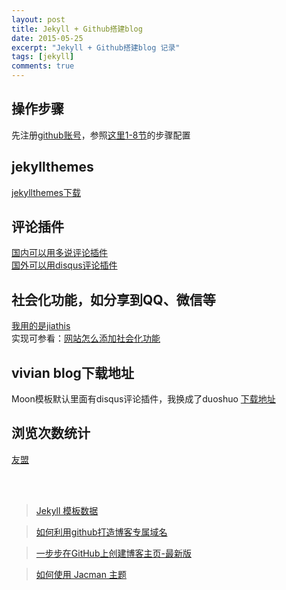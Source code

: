 ```yaml
---
layout: post
title: Jekyll + Github搭建blog
date: 2015-05-25
excerpt: "Jekyll + Github搭建blog 记录"
tags: [jekyll]
comments: true
---
```


## 操作步骤
先注册[github账号](https://github.com/)，参照[这里1-8节](http://blog.csdn.net/renfufei/article/details/37725057/)的步骤配置


## jekyllthemes
[jekyllthemes下载](http://jekyllthemes.org/)


## 评论插件
[国内可以用多说评论插件](http://duoshuo.com/)<br/>
[国外可以用disqus评论插件](https://disqus.com/)

## 社会化功能，如分享到QQ、微信等
[我用的是jiathis](http://www.jiathis.com/)<br/>
实现可参看：[网站怎么添加社会化功能](http://jingyan.baidu.com/article/f79b7cb37cfc239145023e45.html)

## vivian blog下载地址
Moon模板默认里面有disqus评论插件，我换成了duoshuo
[下载地址](https://github.com/vivianking6855/vivianking6855.github.io)

## 浏览次数统计
[友盟](https://i.umeng.com/user/products)


<br/><br/>
> [Jekyll 模板数据](http://havee.me/internet/2013-07/jekyll-template-data.html)

> [如何利用github打造博客专属域名](http://blog.csdn.net/lmj623565791/article/details/51319147)

> [一步步在GitHub上创建博客主页-最新版](http://blog.csdn.net/wave_1102/article/details/41548951 )

> [如何使用 Jacman 主题](http://simpleyyt.github.io/jekyll-jacman/jekyll/2015/09/20/how-to-use-jacman)
